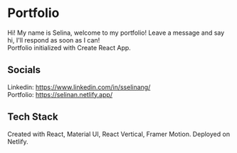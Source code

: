 # Portfolio

Hi! My name is Selina, welcome to my portfolio! Leave a message and say hi, I'll respond as soon as I can!  
  Portfolio initialized with Create React App. 

## Socials
Linkedin: https://www.linkedin.com/in/sselinang/  
Portfolio: https://selinan.netlify.app/


## Tech Stack
Created with React, Material UI, React Vertical, Framer Motion. Deployed on Netlify.
